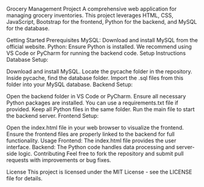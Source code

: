 Grocery Management Project
A comprehensive web application for managing grocery inventories. This project leverages HTML, CSS, JavaScript, Bootstrap for the frontend, Python for the backend, and MySQL for the database.

Getting Started
Prerequisites
MySQL: Download and install MySQL from the official website.
Python: Ensure Python is installed. We recommend using VS Code or PyCharm for running the backend code.
Setup Instructions
Database Setup:

Download and install MySQL.
Locate the pycache folder in the repository.
Inside pycache, find the database folder. Import the .sql files from this folder into your MySQL database.
Backend Setup:

Open the backend folder in VS Code or PyCharm.
Ensure all necessary Python packages are installed. You can use a requirements.txt file if provided.
Keep all Python files in the same folder.
Run the main file to start the backend server.
Frontend Setup:

Open the index.html file in your web browser to visualize the frontend.
Ensure the frontend files are properly linked to the backend for full functionality.
Usage
Frontend: The index.html file provides the user interface.
Backend: The Python code handles data processing and server-side logic.
Contributing
Feel free to fork the repository and submit pull requests with improvements or bug fixes.

License
This project is licensed under the MIT License - see the LICENSE file for details.
